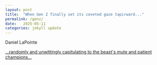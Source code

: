 ```yaml
---
layout: post
title:  "When Gen Z finally set its coveted gaze tapirward..."
permalink: /genz/
date:   2025-05-11
categories: jekyll update
---
```

Daniel LaPointe
   
[...randomly and unwittingly capitulating to the beast's mute and patient champions...](/assets/dan_gengen.pdf)